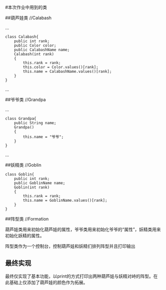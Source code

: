 #本次作业中用到的类

##葫芦娃类  //Calabash

...

```
class Calabash{
    public int rank;
    public Color color;
    public CalabashName name;
    Calabash(int rank)
    {
        this.rank = rank;
        this.color = Color.values()[rank];
        this.name = CalabashName.values()[rank];
    }
}
```

...

##爷爷类      //Grandpa

...

```
class Grandpa{
    public String name;
    Grandpa()
    {
        this.name = "爷爷";
    }
}
```

...

##妖精类      //Goblin

```
class Goblin{
    public int rank;
    public GoblinName name;
    Goblin(int rank)
    {
        this.rank = rank;
        this.name = GoblinName.values()[rank];
    }
}
```

##阵型类      //Formation

葫芦娃类用来初始化葫芦娃的属性，爷爷类用来初始化爷爷的“属性”，妖精类用来初始化妖精的属性。

阵型类作为一个控制台，控制葫芦娃和妖精们排列阵型并且打印输出



## 最终实现

最终仅实现了基本功能，以print的方式打印出两种葫芦娃与妖精对峙的阵型。在此基础上仅添加了葫芦娃的颜色作为拓展。


